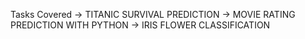 Tasks Covered
    -> TITANIC SURVIVAL PREDICTION
    -> MOVIE RATING PREDICTION WITH PYTHON
    -> IRIS FLOWER CLASSIFICATION
